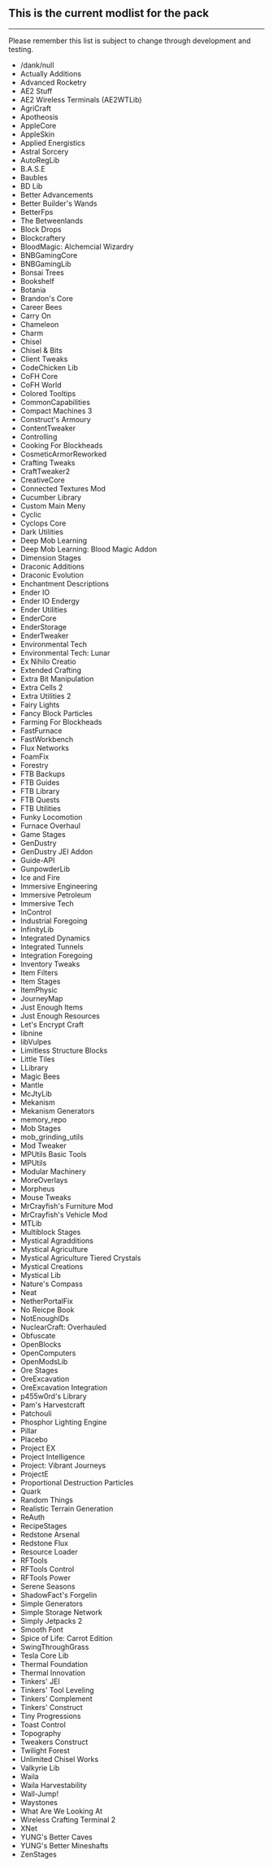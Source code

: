 ## This is the current modlist for the pack
---

Please remember this list is subject to change through development and testing.

- /dank/null
- Actually Additions
- Advanced Rocketry
- AE2 Stuff
- AE2 Wireless Terminals (AE2WTLib)
- AgriCraft
- Apotheosis
- AppleCore
- AppleSkin
- Applied Energistics
- Astral Sorcery
- AutoRegLib
- B.A.S.E
- Baubles
- BD Lib
- Better Advancements
- Better Builder's Wands
- BetterFps
- The Betweenlands
- Block Drops
- Blockcraftery
- BloodMagic: Alchemcial Wizardry
- BNBGamingCore
- BNBGamingLib
- Bonsai Trees
- Bookshelf
- Botania
- Brandon's Core
- Career Bees
- Carry On
- Chameleon
- Charm
- Chisel
- Chisel & Bits
- Client Tweaks
- CodeChicken Lib
- CoFH Core
- CoFH World
- Colored Tooltips
- CommonCapabilities
- Compact Machines 3
- Construct's Armoury
- ContentTweaker
- Controlling
- Cooking For Blockheads
- CosmeticArmorReworked
- Crafting Tweaks
- CraftTweaker2
- CreativeCore
- Connected Textures Mod
- Cucumber Library
- Custom Main Meny
- Cyclic
- Cyclops Core
- Dark Utilities
- Deep Mob Learning
- Deep Mob Learning: Blood Magic Addon
- Dimension Stages
- Draconic Additions
- Draconic Evolution
- Enchantment Descriptions 
- Ender IO
- Ender IO Endergy
- Ender Utilities
- EnderCore
- EnderStorage
- EnderTweaker
- Environmental Tech
- Environmental Tech: Lunar
- Ex Nihilo Creatio
- Extended Crafting
- Extra Bit Manipulation
- Extra Cells 2
- Extra Utilities 2
- Fairy Lights
- Fancy Block Particles
- Farming For Blockheads
- FastFurnace
- FastWorkbench
- Flux Networks
- FoamFix
- Forestry
- FTB Backups
- FTB Guides
- FTB Library
- FTB Quests
- FTB Utilities
- Funky Locomotion
- Furnace Overhaul
- Game Stages
- GenDustry
- GenDustry JEI Addon
- Guide-API
- GunpowderLib
- Ice and Fire
- Immersive Engineering
- Immersive Petroleum
- Immersive Tech
- InControl
- Industrial Foregoing
- InfinityLib
- Integrated Dynamics
- Integrated Tunnels
- Integration Foregoing
- Inventory Tweaks
- Item Filters
- Item Stages
- ItemPhysic
- JourneyMap
- Just Enough Items
- Just Enough Resources
- Let's Encrypt Craft
- libnine
- libVulpes
- Limitless Structure Blocks
- Little Tiles
- LLibrary
- Magic Bees
- Mantle
- McJtyLib
- Mekanism
- Mekanism Generators
- memory_repo
- Mob Stages
- mob_grinding_utils
- Mod Tweaker
- MPUtils Basic Tools
- MPUtils
- Modular Machinery
- MoreOverlays
- Morpheus
- Mouse Tweaks
- MrCrayfish's Furniture Mod
- MrCrayfish's Vehicle Mod
- MTLib
- Multiblock Stages
- Mystical Agradditions
- Mystical Agriculture
- Mystical Agriculture Tiered Crystals
- Mystical Creations
- Mystical Lib
- Nature's Compass
- Neat
- NetherPortalFix
- No Reicpe Book
- NotEnoughIDs
- NuclearCraft: Overhauled
- Obfuscate
- OpenBlocks
- OpenComputers
- OpenModsLib
- Ore Stages
- OreExcavation
- OreExcavation Integration
- p455w0rd's Library
- Pam's Harvestcraft
- Patchouli
- Phosphor Lighting Engine
- Pillar
- Placebo
- Project EX
- Project Intelligence
- Project: Vibrant Journeys
- ProjectE
- Proportional Destruction Particles
- Quark
- Random Things
- Realistic Terrain Generation
- ReAuth
- RecipeStages
- Redstone Arsenal
- Redstone Flux
- Resource Loader
- RFTools
- RFTools Control
- RFTools Power
- Serene Seasons
- ShadowFact's Forgelin
- Simple Generators
- Simple Storage Network
- Simply Jetpacks 2
- Smooth Font
- Spice of Life: Carrot Edition
- SwingThroughGrass
- Tesla Core Lib
- Thermal Foundation
- Thermal Innovation
- Tinkers' JEI
- Tinkers' Tool Leveling
- Tinkers' Complement
- Tinkers' Construct
- Tiny Progressions
- Toast Control
- Topography
- Tweakers Construct
- Twilight Forest
- Unlimited Chisel Works
- Valkyrie Lib
- Waila
- Waila Harvestability
- Wall-Jump!
- Waystones
- What Are We Looking At
- Wireless Crafting Terminal 2
- XNet
- YUNG's Better Caves
- YUNG's Better Mineshafts
- ZenStages